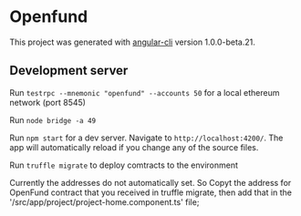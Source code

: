 # Openfund

This project was generated with [angular-cli](https://github.com/angular/angular-cli) version 1.0.0-beta.21.

## Development server
Run `testrpc --mnemonic "openfund" --accounts 50` for a local ethereum network (port 8545)

Run `node bridge -a 49`

Run `npm start` for a dev server. Navigate to `http://localhost:4200/`. The app will automatically reload if you change any of the source files.

Run `truffle migrate` to deploy comtracts to the environment


Currently the addresses do not automatically set. So Copyt the address for OpenFund contract that you received in truffle migrate, then add that in the '/src/app/project/project-home.component.ts' file;
